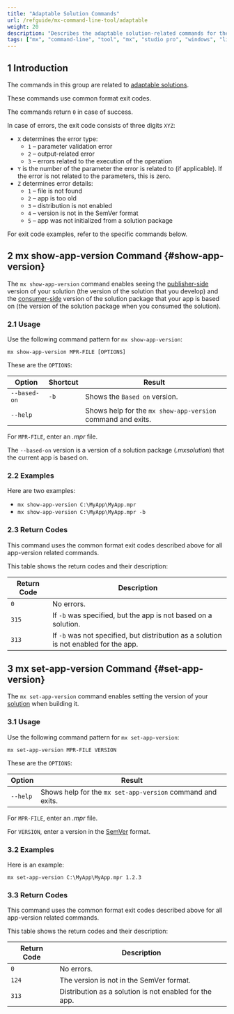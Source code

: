 ```yaml
---
title: "Adaptable Solution Commands"
url: /refguide/mx-command-line-tool/adaptable
weight: 20
description: "Describes the adaptable solution-related commands for the mx command-line tool."
tags: ["mx", "command-line", "tool", "mx", "studio pro", "windows", "linux", "solution", "check"]
---
```


## 1 Introduction

The commands in this group are related to [adaptable solutions](/appstore/creating-content/sol-adapt/). 

These commands use common format exit codes.

The commands return `0` in case of success.

In case of errors, the exit code consists of three digits `XYZ`:

* `X` determines the error type:
    * `1` – parameter validation error
    * `2` – output-related error
    * `3` – errors related to the execution of the operation
* `Y` is the number of the parameter the error is related to (if applicable). If the error is not related to the parameters, this is zero.
* `Z` determines error details:
    * `1` – file is not found
    * `2` – app is too old
    * `3` – distribution is not enabled
    * `4` – version is not in the SemVer format
    * `5` – app was not initialized from a solution package

For exit code examples, refer to the specific commands below.

## 2 mx show-app-version Command {#show-app-version}

The `mx show-app-version` command enables seeing the [publisher-side](/appstore/creating-content/sol-solutions-guide/) version of your solution (the version of the solution that you develop) and the [consumer-side](/appstore/creating-content/sol-solutions-impl/) version of the solution package that your app is based on (the version of the solution package when you consumed the solution).

### 2.1 Usage

Use the following command pattern for `mx show-app-version`:

`mx show-app-version MPR-FILE [OPTIONS]`

These are the `OPTIONS`:

| Option | Shortcut | Result |
| --- | --- | --- |
| `--based-on` | `-b` | Shows the `Based on` version. |
| `--help` | | Shows help for the `mx show-app-version` command and exits. |

For `MPR-FILE`, enter an *.mpr* file.

The `--based-on` version is a version of a solution package (*.mxsolution*) that the current app is based on.

### 2.2 Examples

Here are two examples:

* `mx show-app-version C:\MyApp\MyApp.mpr`
* `mx show-app-version C:\MyApp\MyApp.mpr -b`

### 2.3 Return Codes

This command uses the common format exit codes described above for all app-version related commands.

This table shows the return codes and their description:

| Return  Code | Description |
| --- | --- |
| `0` | No errors. |
| `315` | If `-b` was specified, but the app is not based on a solution.  |
| `313` | If `-b` was not specified, but distribution as a solution is not enabled for the app. |

## 3 mx set-app-version Command {#set-app-version}

The `mx set-app-version` command enables setting the version of your [solution](/appstore/creating-content/sol-solutions-guide/) when building it.

### 3.1 Usage

Use the following command pattern for `mx set-app-version`:

`mx set-app-version MPR-FILE VERSION`

These are the `OPTIONS`:

| Option | Result |
| --- | --- |
| `--help` | Shows help for the `mx set-app-version` command and exits. |

For `MPR-FILE`, enter an *.mpr* file.

For `VERSION`, enter a version in the [SemVer](https://semver.org) format.

### 3.2 Examples

Here is an example:

`mx set-app-version C:\MyApp\MyApp.mpr 1.2.3`

### 3.3 Return Codes

This command uses the common format exit codes described above for all app-version related commands.

This table shows the return codes and their description:

| Return Code | Description |
| --- | --- |
| `0` | No errors. |
| `124` | The version is not in the SemVer format. |
| `313` | Distribution as a solution is not enabled for the app. |
